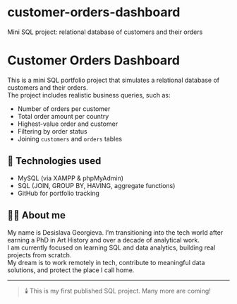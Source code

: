 # customer-orders-dashboard
Mini SQL project: relational database of customers and their orders
# Customer Orders Dashboard

This is a mini SQL portfolio project that simulates a relational database of customers and their orders.  
The project includes realistic business queries, such as:

- Number of orders per customer
- Total order amount per country
- Highest-value order and customer
- Filtering by order status
- Joining `customers` and `orders` tables

## 🔧 Technologies used
- MySQL (via XAMPP & phpMyAdmin)
- SQL (JOIN, GROUP BY, HAVING, aggregate functions)
- GitHub for portfolio tracking

## 🙋‍♀️ About me

My name is Desislava Georgieva. I’m transitioning into the tech world after earning a PhD in Art History and over a decade of analytical work.  
I am currently focused on learning SQL and data analytics, building real projects from scratch.  
My dream is to work remotely in tech, contribute to meaningful data solutions, and protect the place I call home.

---

> 🕯️ This is my first published SQL project. Many more are coming!
